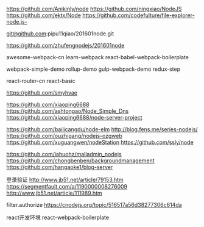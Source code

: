 
https://github.com/Anikinly/node
https://github.com/ningxiao/NodeJS
https://github.com/ektx/Node
https://github.com/codefulture/file-explorer-node.js-

git@github.com:pipu11qiao/201601node.git

https://github.com/zhufengnodejs/201601node




awesome-webpack-cn
learn-webpack
react-babel-webpack-boilerplate


webpack-simple-demo
rollup-demo
gulp-webpack-demo
redux-step

react-router-cn
react-basic

https://github.com/smyhvae

https://github.com/xiaoping6688
https://github.com/ashtongao/Node_Simple_Dns
https://github.com/xiaoping6688/node-server-project





https://github.com/bailicangdu/node-elm
http://blog.fens.me/series-nodejs/
https://github.com/ouzhigang/nodejs-ozgweb
https://github.com/xuguangwen/nodeStation
https://github.com/ssly/node

https://github.com/iahuohz/malladmin_nodejs
https://github.com/chongbenben/backgroundmanagement
https://github.com/hangaoke1/blog-server


登录验证
http://www.jb51.net/article/79153.htm
https://segmentfault.com/a/1190000008276009
http://www.jb51.net/article/111989.htm

filter.authorize
https://cnodejs.org/topic/516517a56d38277306c614da



react开发环境
react-webpack-boilerplate





